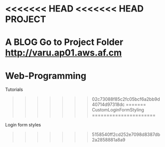 <<<<<<< HEAD
<<<<<<< HEAD
PROJECT
=======

A BLOG
Go to Project Folder
http://varu.ap01.aws.af.cm
=======
Web-Programming
===============

Tutorials
>>>>>>> 02c73088f85c2fc05bcf6a2bb9d40714d97318dc
=======
CustomLoginFormStyling
======================

Login form styles
>>>>>>> 5158540ff2cd252e7098d8387db2a2858881a8a9
